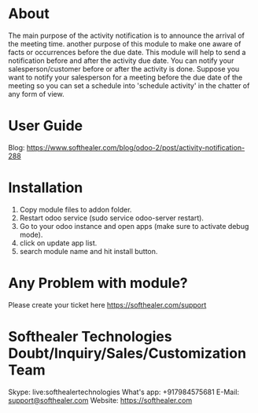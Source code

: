 About
============
The main purpose of the activity notification is to announce the arrival of the meeting time. another purpose of this module to make one aware of facts or occurrences before the due date. This module will help to send a notification before and after the activity due date. You can notify your salesperson/customer before or after the activity is done. Suppose you want to notify your salesperson for a meeting before the due date of the meeting so you can set a schedule into 'schedule activity' in the chatter of any form of view.

User Guide
============
Blog: https://www.softhealer.com/blog/odoo-2/post/activity-notification-288

Installation
============
1) Copy module files to addon folder.
2) Restart odoo service (sudo service odoo-server restart).
3) Go to your odoo instance and open apps (make sure to activate debug mode).
4) click on update app list.
5) search module name and hit install button.

Any Problem with module?
=====================================
Please create your ticket here https://softhealer.com/support

Softhealer Technologies Doubt/Inquiry/Sales/Customization Team
=====================================
Skype: live:softhealertechnologies
What's app: +917984575681
E-Mail: support@softhealer.com
Website: https://softhealer.com

